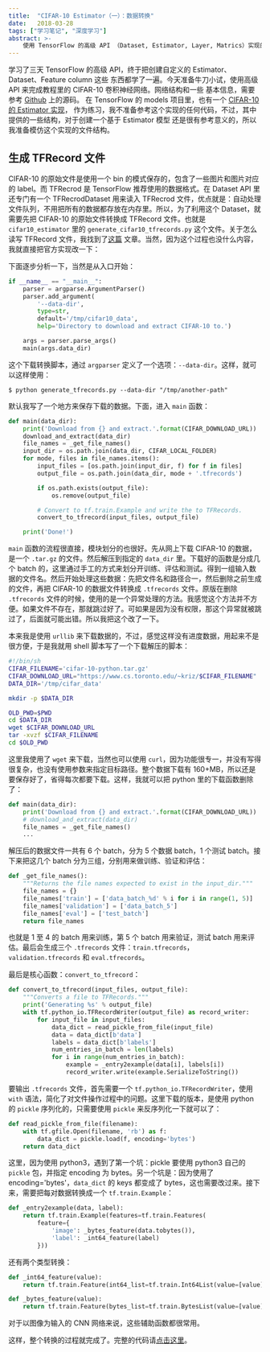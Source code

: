 ```yaml
---
title:  "CIFAR-10 Estimator（一）：数据转换"
date:   2018-03-28
tags: ["学习笔记", "深度学习"]
abstract: >-
    使用 TensorFlow 的高级 API （Dataset, Estimator, Layer, Matrics）实现的 CIFAR-10 卷积神经网络。
---
```


学习了三天 TensorFlow 的高级 API，终于把创建自定义的 Estimator、Dataset、Feature column 这些
东西都学了一遍。今天准备牛刀小试，使用高级 API 来完成教程里的 CIFAR-10 卷积神经网络。网络结构和一些
基本信息，需要参考 [Github](https://github.com/tensorflow/models/tree/master/tutorials/image/cifar10) 上的源码。
在 TensorFlow 的 models 项目里，也有一个 [CIFAR-10 的 Estimator 实现](https://github.com/tensorflow/models/tree/master/tutorials/image/cifar10_estimator)，
作为练习，我不准备参考这个实现的任何代码，不过，其中提供的一些结构，对于创建一个基于 Estimator 模型
还是很有参考意义的，所以我准备模仿这个实现的文件结构。

## 生成 TFRecord 文件

CIFAR-10 的原始文件是使用一个 bin 的模式保存的，包含了一些图片和图片对应的 label。而 TFRecrod
是 TensorFlow 推荐使用的数据格式。在 Dataset API 里还专门有一个 TFRecrodDataset 用来读入 TFRecrod 文件，优点就是：自动处理文件队列，不用把所有的数据都存放在内存里。所以，为了利用这个 Dataset，就需要先把 CIFAR-10 的原始文件转换成 TFRecord 文件。也就是 `cifar10_estimator` 里的 `generate_cifar10_tfrecords.py` 这个文件。关于怎么读写 TFRecord 文件，我找到了[这篇](https://www.skcript.com/svr/why-every-tensorflow-developer-should-know-about-tfrecord/) 文章。当然，因为这个过程也没什么内容，我就直接把官方实现改一下：

下面逐步分析一下，当然是从入口开始：

```python
if __name__ == "__main__":
    parser = argparse.ArgumentParser()
    parser.add_argument(
        '--data-dir',
        type=str,
        default='/tmp/cifar10_data',
        help='Directory to download and extract CIFAR-10 to.')

    args = parser.parse_args()
    main(args.data_dir)
```

这个下载转换脚本，通过 `argparser` 定义了一个选项：`--data-dir`。这样，就可以这样使用：

    $ python generate_tfrecords.py --data-dir "/tmp/another-path"

默认我写了一个地方来保存下载的数据。下面，进入 `main` 函数：

```python
def main(data_dir):
    print('Download from {} and extract.'.format(CIFAR_DOWNLOAD_URL))
    download_and_extract(data_dir)
    file_names = _get_file_names()
    input_dir = os.path.join(data_dir, CIFAR_LOCAL_FOLDER)
    for mode, files in file_names.items():
        input_files = [os.path.join(input_dir, f) for f in files]
        output_file = os.path.join(data_dir, mode + '.tfrecords')

        if os.path.exists(output_file):
            os.remove(output_file)

        # Convert to tf.train.Example and write the to TFRecords.
        convert_to_tfrecord(input_files, output_file)

    print('Done!')
```

`main` 函数的流程很直接，模块划分的也很好。先从网上下载 CIFAR-10 的数据，是一个 `.tar.gz` 的文件。然后解压到指定的 `data_dir` 里。下载好的函数是分成几个 batch 的，这里通过手工的方式来划分开训练、评估和测试。得到一组输入数据的文件名。然后开始处理这些数据：先把文件名和路径合一，然后删除之前生成的文件，再把 CIFAR-10 的数据文件转换成 `.tfrecords` 文件。原版在删除 `.tfrecords` 文件的时候，使用的是一个异常处理的方法。我感觉这个方法并不方便。如果文件不存在，那就跳过好了。可如果是因为没有权限，那这个异常就被跳过了，后面就可能出错。所以我把这个改了一下。

本来我是使用 `urllib` 来下载数据的，不过，感觉这样没有进度数据，用起来不是很方便，于是我就用 shell 脚本写了一个下载解压的脚本：

```bash
#!/bin/sh
CIFAR_FILENAME='cifar-10-python.tar.gz'
CIFAR_DOWNLOAD_URL="https://www.cs.toronto.edu/~kriz/$CIFAR_FILENAME"
DATA_DIR='/tmp/cifar_data'

mkdir -p $DATA_DIR

OLD_PWD=$PWD
cd $DATA_DIR
wget $CIFAR_DOWNLOAD_URL
tar -xvzf $CIFAR_FILENAME
cd $OLD_PWD
```

这里我使用了 `wget` 来下载，当然也可以使用 `curl`，因为功能很专一，并没有写得很复杂，也没有使用参数来指定目标路径。整个数据下载有 160+MB，所以还是要保存好了，省得每次都要下载。这样，我就可以把 python 里的下载函数删除了：

```python
def main(data_dir):
    print('Download from {} and extract.'.format(CIFAR_DOWNLOAD_URL))
    # download_and_extract(data_dir)
    file_names = _get_file_names()
    ...
```

解压后的数据文件一共有 6 个 batch，分为 5 个数据 batch，1 个测试 batch。接下来把这几个 batch 分为三组，分别用来做训练、验证和评估：

```python
def _get_file_names():
    """Returns the file names expected to exist in the input_dir."""
    file_names = {}
    file_names['train'] = ['data_batch_%d' % i for i in range(1, 5)]
    file_names['validation'] = ['data_batch_5']
    file_names['eval'] = ['test_batch']
    return file_names
```

也就是 1 至 4 的 batch 用来训练，第 5 个 batch 用来验证，测试 batch 用来评估。最后会生成三个 `.tfrecords` 文件：`train.tfrecords`，`validation.tfrecords` 和 `eval.tfrecords`。

最后是核心函数：`convert_to_tfrecord`：

```python
def convert_to_tfrecord(input_files, output_file):
    """Converts a file to TFRecords."""
    print('Generating %s' % output_file)
    with tf.python_io.TFRecordWriter(output_file) as record_writer:
        for input_file in input_files:
            data_dict = read_pickle_from_file(input_file)
            data = data_dict[b'data']
            labels = data_dict[b'labels']
            num_entries_in_batch = len(labels)
            for i in range(num_entries_in_batch):
                example = _entry2example(data[i], labels[i])
                record_writer.write(example.SerializeToString())
```

要输出 `.tfrecords` 文件，首先需要一个 `tf.python_io.TFRecordWriter`，使用 `with` 语法，简化了对文件操作过程中的问题。这里下载的版本，是使用 python 的 `pickle` 序列化的，只需要使用 `pickle` 来反序列化一下就可以了：

```python
def read_pickle_from_file(filename):
    with tf.gfile.Open(filename, 'rb') as f:
        data_dict = pickle.load(f, encoding='bytes')
    return data_dict
```

这里，因为使用 python3，遇到了第一个坑：pickle 要使用 python3 自己的 `pickle` 包，并指定 encoding 为 bytes。另一个坑是：因为使用了 encoding='bytes'，`data_dict` 的 keys 都变成了 bytes，这也需要改过来。接下来，需要把每对数据转换成一个 `tf.train.Example`：

```python
def _entry2example(data, label):
    return tf.train.Example(features=tf.train.Features(
        feature={
            'image': _bytes_feature(data.tobytes()),
            'label': _int64_feature(label)
        }))
```

还有两个类型转换：

```python
def _int64_feature(value):
    return tf.train.Feature(int64_list=tf.train.Int64List(value=[value]))

def _bytes_feature(value):
    return tf.train.Feature(bytes_list=tf.train.BytesList(value=[value]))
```

对于以图像为输入的 CNN 网络来说，这些辅助函数都很常用。

这样，整个转换的过程就完成了。完整的代码请[点击这里](https://github.com/holmescn/deep-learning-practice/blob/master/tensorflow/estimators/cifar10/convert_to_tfrecords.py)。
